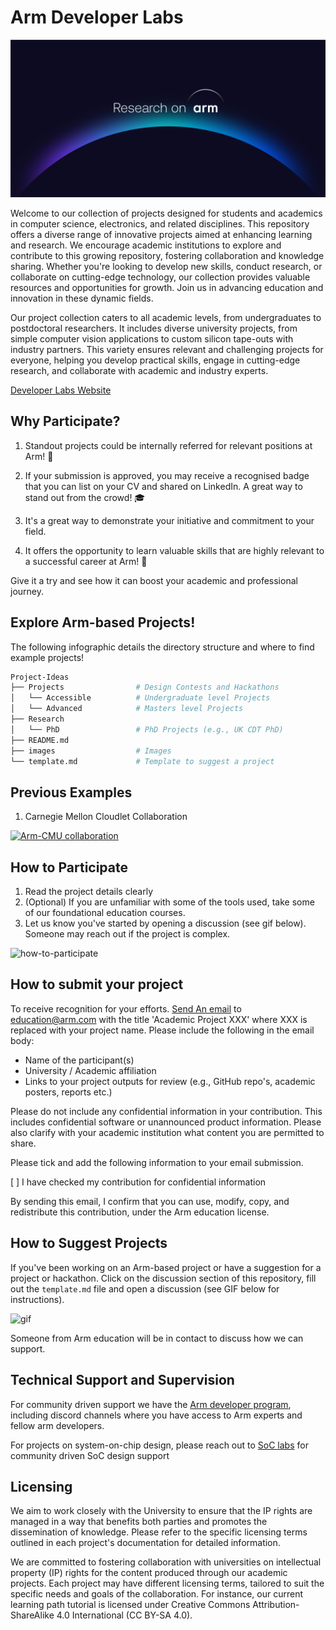 # Arm Developer Labs

![banner](./images/Research_on_arm_banner.png)

Welcome to our collection of projects designed for students and academics in computer science, electronics, and related disciplines. This repository offers a diverse range of innovative projects aimed at enhancing learning and research. We encourage academic institutions to explore and contribute to this growing repository, fostering collaboration and knowledge sharing. Whether you're looking to develop new skills, conduct research, or collaborate on cutting-edge technology, our collection provides valuable resources and opportunities for growth. Join us in advancing education and innovation in these dynamic fields.

Our project collection caters to all academic levels, from undergraduates to postdoctoral researchers. It includes diverse university projects, from simple computer vision applications to custom silicon tape-outs with industry partners. This variety ensures relevant and challenging projects for everyone, helping you develop practical skills, engage in cutting-edge research, and collaborate with academic and industry experts.

[Developer Labs Website](https://arm-university.github.io/Arm-Developer-Labs/)

## Why Participate?

1. Standout projects could be internally referred for relevant positions at Arm! :page_with_curl:

2. If your submission is approved, you may receive a recognised badge that you can list on your CV and shared on LinkedIn. A great way to stand out from the crowd! :mortar_board:

3. It's a great way to demonstrate your initiative and commitment to your field. 

4. It offers the opportunity to learn valuable skills that are highly relevant to a successful career at Arm!  :tada:

Give it a try and see how it can boost your academic and professional journey.

## Explore Arm-based Projects!

The following infographic details the directory structure and where to find example projects!

```bash
Project-Ideas
├── Projects                # Design Contests and Hackathons
│   └── Accessible          # Undergraduate level Projects
│   └── Advanced            # Masters level Projects
├── Research                
│   └── PhD                 # PhD Projects (e.g., UK CDT PhD)            
├── README.md
├── images                  # Images
└── template.md             # Template to suggest a project
```
## Previous Examples

1. Carnegie Mellon Cloudlet Collaboration

[![Arm-CMU collaboration](https://img.youtube.com/vi/zaRozkrcix0/0.jpg)](https://www.youtube.com/watch?v=zaRozkrcix0)


## How to Participate


1. Read the project details clearly
2. (Optional) If you are unfamiliar with some of the tools used, take some of our foundational education courses.
3. Let us know you've started by opening a discussion (see gif below). Someone may reach out if the project is complex. 

![how-to-participate](./images/how-to-participate.gif)

## How to submit your project

To receive recognition for your efforts. <a href="mailto:example@example.com?subject=Academic%20Project">Send An email</a> to education@arm.com with the title 'Academic Project XXX' where XXX is replaced with your project name. Please include the following in the email body:

- Name of the participant(s)
- University / Academic affiliation
- Links to your project outputs for review (e.g., GitHub repo's, academic posters, reports etc.)

Please do not include any confidential information in your contribution. This includes confidential software or unannounced product information. Please also clarify with your academic institution what content you are permitted to share. 

Please tick and add the following information to your email submission. 

[ ] I have checked my contribution for confidential information

By sending this email, I confirm that you can use, modify, copy, and redistribute this contribution, under the Arm education license. 


## How to Suggest Projects

If you've been working on an Arm-based project or have a suggestion for a project or hackathon. Click on the discussion section of this repository, fill out the `template.md` file and open a discussion (see GIF below for instructions).

![gif](./images/how-to-suggest-project.gif)

Someone from Arm education will be in contact to discuss how we can support. 

## Technical Support and Supervision

For community driven support we have the [Arm developer program](https://www.arm.com/resources/developer-program), including discord channels where you have access to Arm experts and fellow arm developers. 

For projects on system-on-chip design, please reach out to [SoC labs](https://soclabs.org/) for community driven SoC design support

## Licensing

We aim to work closely with the University to ensure that the IP rights are managed in a way that benefits both parties and promotes the dissemination of knowledge. Please refer to the specific licensing terms outlined in each project's documentation for detailed information.

We are committed to fostering collaboration with universities on intellectual property (IP) rights for the content produced through our academic projects. Each project may have different licensing terms, tailored to suit the specific needs and goals of the collaboration. For instance, our current learning path tutorial is licensed under Creative Commons Attribution-ShareAlike 4.0 International (CC BY-SA 4.0).
